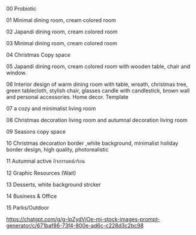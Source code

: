 00 Probiotic

01  Minimal  dining room, cream colored room

02 Japandi dining room, cream colored room

03 Minimal  dining room, cream colored room

04 Christmas Copy space

05 Japandi dining room, cream colored room with wooden table, chair and window.

06 Interior design of warm dining room with table, wreath, christmas tree, green tablecloth, stylish chair, glasses candle with candlestick, brown wall and personal accessories. Home decor. Template

07 a cozy and minimalist living room

08 Christmas decoration living room and autumnal decoration living room

09 Seasons copy space

10 Christmas  decoration border ,white background, minimalist holiday border design, high quality, photorealistic

11 Autumnal active กิจกรรมหน้าร้อน

12 Graphic Resources (Wait)

13 Desserts, white background strcker

14 Business & Office

15 Parks/Outdoor

https://chatgpt.com/g/g-IpZydVjOe-mj-stock-images-prompt-generator/c/671baf86-73f4-800e-ad6c-c228d3c2bc98
